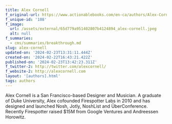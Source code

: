 ```yaml
---
title: Alex Cornell
f_original-url: https://www.actionablebooks.com/en-ca/authors/Alex-Cornell/
f_unique-id: '108'
f_image:
  url: /assets/external/65d779a951402807b4124894_alex-cornell.jpeg
  alt: null
f_summaries:
  - cms/summaries/breakthrough.md
slug: alex-cornell
updated-on: '2024-02-23T13:31:11.444Z'
created-on: '2024-02-22T16:43:21.422Z'
published-on: '2024-02-23T13:42:23.311Z'
f_twitter-2: http://twitter.com/alexcornell/
f_website-2: http://alexcornell.com
layout: '[authors].html'
tags: authors
---
```


Alex Cornell is a San Francisco-based Designer and Musician. A graduate of Duke University, Alex cofounded Firespotter Labs in 2010 and has designed and launched Nosh, Jotly, NoshList and ÜberConference. Recently Firespotter raised $15M from Google Ventures and Andreessen Horowitz.
